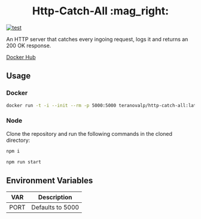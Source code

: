 <h1 align="center">
Http-Catch-All :mag_right:
</h1>

[![test](https://github.com/TeraNovaLP/Http-Catch-All/workflows/Test/badge.svg)](https://github.com/TeraNovaLP/Http-Catch-All/commits/master)

An HTTP server that catches every ingoing request, logs it and returns an 200 OK response.

[Docker Hub](https://hub.docker.com/r/teranovalp/http-catch-all)

## Usage

### Docker

```sh
docker run -t -i --init --rm -p 5000:5000 teranovalp/http-catch-all:latest
```

### Node

Clone the repository and run the following commands in the cloned directory:

```sh
npm i
```

```sh
npm run start
```

## Environment Variables

| VAR  | Description      |
| ---- | ---------------- |
| PORT | Defaults to 5000 |
